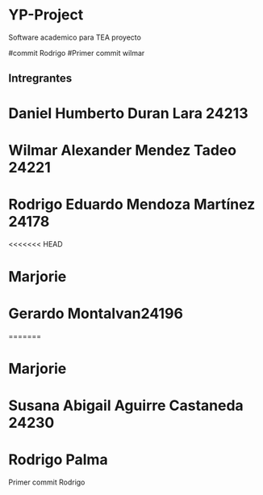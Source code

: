 # YP-Project
Software academico para TEA
proyecto 

#commit Rodrigo
#Primer commit wilmar 
## Intregrantes 
# Daniel Humberto Duran Lara 24213
# Wilmar Alexander Mendez Tadeo 24221
# Rodrigo Eduardo Mendoza Martínez 24178
<<<<<<< HEAD
# Marjorie
# Gerardo Montalvan24196
=======
# Marjorie 
# Susana Abigail Aguirre Castaneda 24230
# Rodrigo Palma 
Primer commit Rodrigo